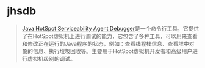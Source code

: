 # jhsdb
> [Java HotSpot Serviceability Agent Debugger](https://docs.oracle.com/en/java/javase/11/tools/jhsdb.html#GUID-0345CAEB-71CE-4D71-97FE-AA53A4AB028E)是一个命令行工具，它提供了在HotSpot虚拟机上进行调试的能力，它包含了多种工具，可以用来查看和修改正在运行的Java程序的状态，例如：查看线程栈信息、查看堆中对象的信息、执行垃圾回收等。主要用于HotSpot虚拟机开发者和高级用户进行虚拟机级别的调试。